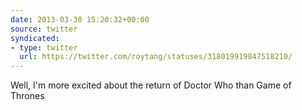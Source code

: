 ```yaml
---
date: 2013-03-30 15:20:32+00:00
source: twitter
syndicated:
- type: twitter
  url: https://twitter.com/roytang/statuses/318019919847518210/
---
```


Well, I'm more excited about the return of Doctor Who than Game of Thrones
